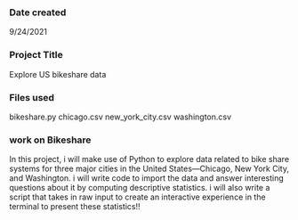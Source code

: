 ### Date created
9/24/2021

### Project Title
Explore US bikeshare data 


### Files used
bikeshare.py
chicago.csv
new_york_city.csv
washington.csv

### work on Bikeshare
In this project, i will make use of Python to explore data related to bike share systems for three major cities in the United States—Chicago, New York City, and Washington. i will write code to import the data and answer interesting questions about it by computing descriptive statistics. i will also write a script that takes in raw input to create an interactive experience in the terminal to present these statistics!!

